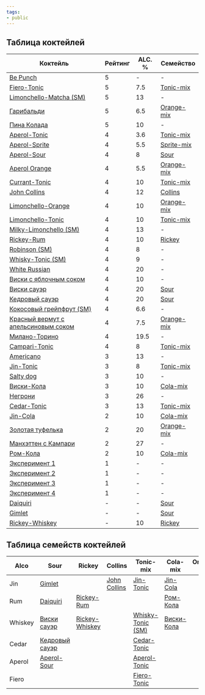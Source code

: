 ```yaml
---
tags:
- public
---
```


## Таблица коктейлей

|Коктейль|Рейтинг|ALC. %|Семейство|
|--------|-------|------|---------|
|[Be Punch](Be%20Punch.md)|5|-|-|
|[Fiero-Tonic](Fiero-Tonic.md)|5|7.5|[Tonic-mix](Tonic-mix.md)|
|[Limonchello-Matcha (SM)](Limonchello-Matcha%20%28SM%29.md)|5|13|-|
|[Гарибальди](%D0%93%D0%B0%D1%80%D0%B8%D0%B1%D0%B0%D0%BB%D1%8C%D0%B4%D0%B8.md)|5|6.5|[Orange-mix](Orange-mix.md)|
|[Пина Колада](%D0%9F%D0%B8%D0%BD%D0%B0%20%D0%9A%D0%BE%D0%BB%D0%B0%D0%B4%D0%B0.md)|5|10|-|
|[Aperol-Tonic](Aperol-Tonic.md)|4|3.6|[Tonic-mix](Tonic-mix.md)|
|[Aperol-Sprite](Aperol-Sprite.md)|4|5.5|[Sprite-mix](Sprite-mix.md)|
|[Aperol-Sour](Aperol-Sour.md)|4|8|[Sour](Sour.md)|
|[Aperol Orange](Aperol%20Orange.md)|4|5.5|[Orange-mix](Orange-mix.md)|
|[Currant-Tonic](Currant-Tonic.md)|4|10|[Tonic-mix](Tonic-mix.md)|
|[John Collins](John%20Collins.md)|4|12|[Collins](Collins.md)|
|[Limonchello-Orange](Limonchello-Orange.md)|4|10|[Orange-mix](Orange-mix.md)|
|[Limonchello-Tonic](Limonchello-Tonic.md)|4|10|[Tonic-mix](Tonic-mix.md)|
|[Milky-Limonchello (SM)](Milky-Limonchello%20%28SM%29.md)|4|13|-|
|[Rickey-Rum](Rickey-Rum.md)|4|10|[Rickey](Rickey.md)|
|[Robinson (SM)](Robinson%20%28SM%29.md)|4|8|-|
|[Whisky-Tonic (SM)](Whisky-Tonic%20%28SM%29.md)|4|9|-|
|[White Russian](White%20Russian.md)|4|20|-|
|[Виски с яблочным соком](%D0%92%D0%B8%D1%81%D0%BA%D0%B8%20%D1%81%20%D1%8F%D0%B1%D0%BB%D0%BE%D1%87%D0%BD%D1%8B%D0%BC%20%D1%81%D0%BE%D0%BA%D0%BE%D0%BC.md)|4|10|-|
|[Виски сауэр](%D0%92%D0%B8%D1%81%D0%BA%D0%B8%20%D1%81%D0%B0%D1%83%D1%8D%D1%80.md)|4|20|[Sour](Sour.md)|
|[Кедровый сауэр](%D0%9A%D0%B5%D0%B4%D1%80%D0%BE%D0%B2%D1%8B%D0%B9%20%D1%81%D0%B0%D1%83%D1%8D%D1%80.md)|4|20|[Sour](Sour.md)|
|[Кокосовый грейпфрут (SM)](%D0%9A%D0%BE%D0%BA%D0%BE%D1%81%D0%BE%D0%B2%D1%8B%D0%B9%20%D0%B3%D1%80%D0%B5%D0%B9%D0%BF%D1%84%D1%80%D1%83%D1%82%20%28SM%29.md)|4|6.6|-|
|[Красный вермут с апельсиновым соком](%D0%9A%D1%80%D0%B0%D1%81%D0%BD%D1%8B%D0%B9%20%D0%B2%D0%B5%D1%80%D0%BC%D1%83%D1%82%20%D1%81%20%D0%B0%D0%BF%D0%B5%D0%BB%D1%8C%D1%81%D0%B8%D0%BD%D0%BE%D0%B2%D1%8B%D0%BC%20%D1%81%D0%BE%D0%BA%D0%BE%D0%BC.md)|4|7.5|[Orange-mix](Orange-mix.md)|
|[Милано-Торино](%D0%9C%D0%B8%D0%BB%D0%B0%D0%BD%D0%BE-%D0%A2%D0%BE%D1%80%D0%B8%D0%BD%D0%BE.md)|4|19.5|-|
|[Campari-Toniс](Campari-Toni%D1%81.md)|4|8|[Tonic-mix](Tonic-mix.md)|
|[Americano](Americano.md)|3|13|-|
|[Jin-Tonic](Jin-Tonic.md)|3|8|[Tonic-mix](Tonic-mix.md)|
|[Salty dog](Salty%20dog.md)|3|10|-|
|[Виски-Кола](%D0%92%D0%B8%D1%81%D0%BA%D0%B8-%D0%9A%D0%BE%D0%BB%D0%B0.md)|3|10|[Cola-mix](Cola-mix.md)|
|[Негрони](%D0%9D%D0%B5%D0%B3%D1%80%D0%BE%D0%BD%D0%B8.md)|3|26|-|
|[Cedar-Tonic](Cedar-Tonic.md)|3|13|[Tonic-mix](Tonic-mix.md)|
|[Jin-Cola](Jin-Cola.md)|2|10|[Cola-mix](Cola-mix.md)|
|[Золотая туфелька](%D0%97%D0%BE%D0%BB%D0%BE%D1%82%D0%B0%D1%8F%20%D1%82%D1%83%D1%84%D0%B5%D0%BB%D1%8C%D0%BA%D0%B0.md)|2|20|[Orange-mix](Orange-mix.md)|
|[Манхэттен с Кампари](%D0%9C%D0%B0%D0%BD%D1%85%D1%8D%D1%82%D1%82%D0%B5%D0%BD%20%D1%81%20%D0%9A%D0%B0%D0%BC%D0%BF%D0%B0%D1%80%D0%B8.md)|2|27|-|
|[Ром-Кола](%D0%A0%D0%BE%D0%BC-%D0%9A%D0%BE%D0%BB%D0%B0.md)|2|10|[Cola-mix](Cola-mix.md)|
|[Эксперимент 1](%D0%AD%D0%BA%D1%81%D0%BF%D0%B5%D1%80%D0%B8%D0%BC%D0%B5%D0%BD%D1%82%201.md)|1|-|-|
|[Эксперимент 2](%D0%AD%D0%BA%D1%81%D0%BF%D0%B5%D1%80%D0%B8%D0%BC%D0%B5%D0%BD%D1%82%202.md)|1|-|-|
|[Эксперимент 3](%D0%AD%D0%BA%D1%81%D0%BF%D0%B5%D1%80%D0%B8%D0%BC%D0%B5%D0%BD%D1%82%203.md)|1|-|-|
|[Эксперимент 4](%D0%AD%D0%BA%D1%81%D0%BF%D0%B5%D1%80%D0%B8%D0%BC%D0%B5%D0%BD%D1%82%204.md)|1|-|-|
|[Daiquiri](Daiquiri.md)|-|-|[Sour](Sour.md)|
|[Gimlet](Gimlet.md)|-|-|[Sour](Sour.md)|
|[Rickey-Whiskey](Rickey-Whiskey.md)|-|10|[Rickey](Rickey.md)|

## Таблица семейств коктейлей

|Alco|Sour|Rickey|Collins|Tonic-mix|Cola-mix|Orange-mix|Sprite-mix|
|----|----|------|-------|---------|--------|----------|----------|
|Jin|[Gimlet](Gimlet.md)||[John Collins](John%20Collins.md)|[Jin-Tonic](Jin-Tonic.md)|[Jin-Cola](Jin-Cola.md)|||
|Rum|[Daiquiri](Daiquiri.md)|[Rickey-Rum](Rickey-Rum.md)|||[Ром-Кола](%D0%A0%D0%BE%D0%BC-%D0%9A%D0%BE%D0%BB%D0%B0.md)|||
|Whiskey|[Виски сауэр](%D0%92%D0%B8%D1%81%D0%BA%D0%B8%20%D1%81%D0%B0%D1%83%D1%8D%D1%80.md)|[Rickey-Whiskey](Rickey-Whiskey.md)||[Whisky-Tonic (SM)](Whisky-Tonic%20%28SM%29.md)|[Виски-Кола](%D0%92%D0%B8%D1%81%D0%BA%D0%B8-%D0%9A%D0%BE%D0%BB%D0%B0.md)|||
|Cedar|[Кедровый сауэр](%D0%9A%D0%B5%D0%B4%D1%80%D0%BE%D0%B2%D1%8B%D0%B9%20%D1%81%D0%B0%D1%83%D1%8D%D1%80.md)|||[Cedar-Tonic](Cedar-Tonic.md)||||
|Aperol|[Aperol-Sour](Aperol-Sour.md)|||[Aperol-Tonic](Aperol-Tonic.md)||||
|Fiero||||[Fiero-Tonic](Fiero-Tonic.md)||||
